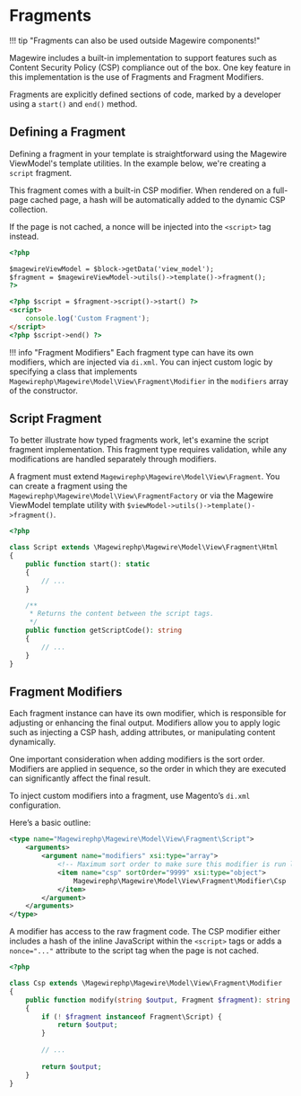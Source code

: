 # Fragments

!!! tip "Fragments can also be used outside Magewire components!"

Magewire includes a built-in implementation to support features such as Content Security Policy (CSP) compliance out of the box.
One key feature in this implementation is the use of Fragments and Fragment Modifiers.

Fragments are explicitly defined sections of code, marked by a developer using a `start()` and `end()` method.

## Defining a Fragment

Defining a fragment in your template is straightforward using the Magewire ViewModel's template utilities. In the example below,
we're creating a `script` fragment.

This fragment comes with a built-in CSP modifier. When rendered on a full-page cached page, a hash will be automatically
added to the dynamic CSP collection.

If the page is not cached, a nonce will be injected into the `<script>` tag instead.

```html
<?php

$magewireViewModel = $block->getData('view_model');
$fragment = $magewireViewModel->utils()->template()->fragment();
?>

<?php $script = $fragment->script()->start() ?>
<script>
    console.log('Custom Fragment');
</script>
<?php $script->end() ?>
```

!!! info "Fragment Modifiers"
    Each fragment type can have its own modifiers, which are injected via `di.xml`. You can inject custom logic by
    specifying a class that implements `Magewirephp\Magewire\Model\View\Fragment\Modifier`
    in the `modifiers` array of the constructor.

## Script Fragment

To better illustrate how typed fragments work, let's examine the script fragment implementation.
This fragment type requires validation, while any modifications are handled separately through modifiers.

A fragment must extend `Magewirephp\Magewire\Model\View\Fragment`. You can create a fragment using the `Magewirephp\Magewire\Model\View\FragmentFactory`
or via the Magewire ViewModel template utility with `$viewModel->utils()->template()->fragment()`.

```php title="Magewirephp\Magewire\Model\View\Fragment\Script"
<?php

class Script extends \Magewirephp\Magewire\Model\View\Fragment\Html
{
    public function start(): static
    {
        // ...
    }

    /**
     * Returns the content between the script tags.
     */
    public function getScriptCode(): string
    {
        // ...
    }
}
```

## Fragment Modifiers

Each fragment instance can have its own modifier, which is responsible for adjusting or enhancing the final output. Modifiers allow you to apply logic such as injecting a CSP hash, adding attributes, or manipulating content dynamically.

One important consideration when adding modifiers is the sort order. Modifiers are applied in sequence, so the order in which they are executed can significantly affect the final result.

To inject custom modifiers into a fragment, use Magento’s `di.xml` configuration.

Here’s a basic outline:

```xml
<type name="Magewirephp\Magewire\Model\View\Fragment\Script">
    <arguments>
        <argument name="modifiers" xsi:type="array">
            <!-- Maximum sort order to make sure this modifier is run last. -->
            <item name="csp" sortOrder="9999" xsi:type="object">
                Magewirephp\Magewire\Model\View\Fragment\Modifier\Csp
            </item>
        </argument>
    </arguments>
</type>
```

A modifier has access to the raw fragment code. The CSP modifier either includes a hash of the inline JavaScript within
the `<script>` tags or adds a `nonce="..."` attribute to the script tag when the page is not cached.

```php title="Magewirephp\Magewire\Model\View\Fragment\Modifier\Csp"
<?php

class Csp extends \Magewirephp\Magewire\Model\View\Fragment\Modifier
{
    public function modify(string $output, Fragment $fragment): string
    {
        if (! $fragment instanceof Fragment\Script) {
            return $output;
        }
    
        // ...
    
        return $output;
    }
}
```
